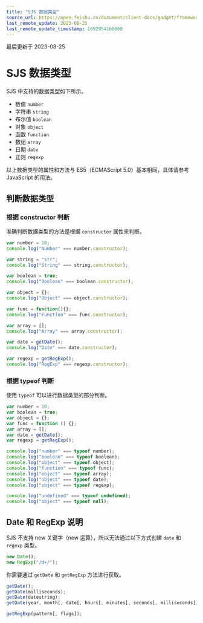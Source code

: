 ```yaml
---
title: "SJS 数据类型"
source_url: https://open.feishu.cn/document/client-docs/gadget/framework/ui-layer/sjs/sjs-data-type
last_remote_update: 2023-08-25
last_remote_update_timestamp: 1692954160000
---
```

最后更新于 2023-08-25

# SJS 数据类型

SJS 中支持的数据类型如下所示。

- 数值 `number`
- 字符串 `string`
- 布尔值 `boolean`
- 对象 `object`
- 函数 `function`
- 数组 `array`
- 日期 `date`
- 正则 `regexp`

以上数据类型的属性和方法与 ES5（ECMAScript 5.0）基本相同，具体请参考 JavaScript 的用法。

## 判断数据类型

### 根据 constructor 判断

准确判断数据类型的方法是根据 `constructor` 属性来判断。

```javascript
var number = 10;
console.log("Number" === number.constructor);

var string = "str";
console.log("String" === string.constructor);

var boolean = true;
console.log("Boolean" === boolean.constructor);

var object = {};
console.log("Object" === object.constructor);

var func = function(){};
console.log("Function" === func.constructor);

var array = [];
console.log("Array" === array.constructor);

var date = getDate();
console.log("Date" === date.constructor);

var regexp = getRegExp();
console.log("RegExp" === regexp.constructor);
```

### 根据 typeof 判断

使用 `typeof` 可以进行数据类型的部分判断。

```javascript
var number = 10;
var boolean = true;
var object = {};
var func = function () {};
var array = [];
var date = getDate();
var regexp = getRegExp();

console.log("number" === typeof number);
console.log("boolean" === typeof boolean);
console.log("object" === typeof object);
console.log("function" === typeof func);
console.log("object" === typeof array);
console.log("object" === typeof date);
console.log("object" === typeof regexp);

console.log("undefined" === typeof undefined);
console.log("object" === typeof null);
```

## Date 和 RegExp 说明

SJS 不支持 new 关键字（new 运算），所以无法通过以下方式创建 `date` 和 `regexp` 类型。

```javascript
new Date();
new RegExp("/d+/");
```

你需要通过 `getDate` 和 `getRegExp` 方法进行获取。

```javascript
getDate();
getDate(milliseconds);
getDate(datestring);
getDate(year, month[, date[, hours[, minutes[, seconds[, milliseconds]]]]]);

getRegExp(pattern[, flags]);
```
